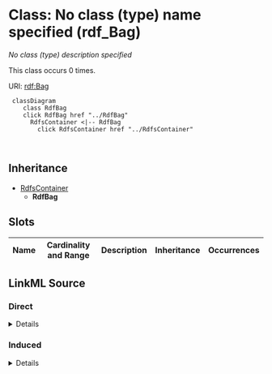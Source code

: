 

# Class: No class (type) name specified (rdf_Bag)


_No class (type) description specified_






This class occurs 0 times.


URI: [rdf:Bag](http://www.w3.org/1999/02/22-rdf-syntax-ns#Bag)






```mermaid
 classDiagram
    class RdfBag
    click RdfBag href "../RdfBag"
      RdfsContainer <|-- RdfBag
        click RdfsContainer href "../RdfsContainer"
      
      
```





## Inheritance
* [RdfsContainer](../classes/RdfsContainer.md)
    * **RdfBag**



## Slots

| Name | Cardinality and Range | Description | Inheritance | Occurrences |
| ---  | --- | --- | --- | --- |














## LinkML Source

<!-- TODO: investigate https://stackoverflow.com/questions/37606292/how-to-create-tabbed-code-blocks-in-mkdocs-or-sphinx -->

### Direct

<details>

```yaml
name: rdf_Bag
conforms_to: No schema conformance document specified
annotations:
  count:
    tag: count
    value: 0
description: No class (type) description specified
title: No class (type) name specified
from_schema: fio-kg
rank: 1000
is_a: rdfs_Container
class_uri: rdf:Bag

```
</details>

### Induced

<details>

```yaml
name: rdf_Bag
conforms_to: No schema conformance document specified
annotations:
  count:
    tag: count
    value: 0
description: No class (type) description specified
title: No class (type) name specified
from_schema: fio-kg
rank: 1000
is_a: rdfs_Container
class_uri: rdf:Bag

```
</details>